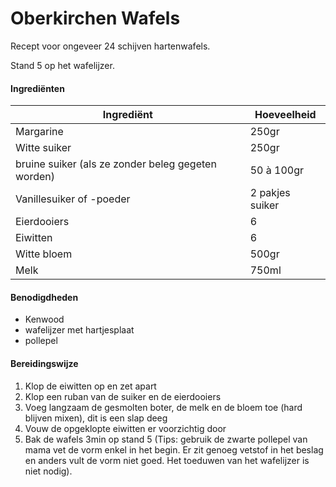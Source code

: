 # Oberkirchen Wafels

Recept voor ongeveer 24 schijven hartenwafels.

Stand 5 op het wafelijzer.

#### Ingrediënten

| Ingrediënt                                         | Hoeveelheid     |
| -------------------------------------------------- | --------------- |
| Margarine                                          | 250gr           |
| Witte suiker                                       | 250gr           |
| bruine suiker (als ze zonder beleg gegeten worden) | 50 à 100gr      |
| Vanillesuiker of -poeder                           | 2 pakjes suiker |
| Eierdooiers                                        | 6               |
| Eiwitten                                           | 6               |
| Witte bloem                                        | 500gr           |
| Melk                                               | 750ml           |

#### Benodigdheden

- Kenwood
- wafelijzer met hartjesplaat
- pollepel

#### Bereidingswijze

1. Klop de eiwitten op en zet apart
2. Klop een ruban van de suiker en de eierdooiers
3. Voeg langzaam de gesmolten boter, de melk en de bloem toe (hard blijven mixen), dit is een slap deeg
4. Vouw de opgeklopte eiwitten er voorzichtig door
5. Bak de wafels 3min op stand 5 (Tips: gebruik de zwarte pollepel van mama vet de vorm enkel in het begin. Er zit genoeg vetstof in het beslag en anders vult de vorm niet goed. Het toeduwen van het wafelijzer is niet nodig).
